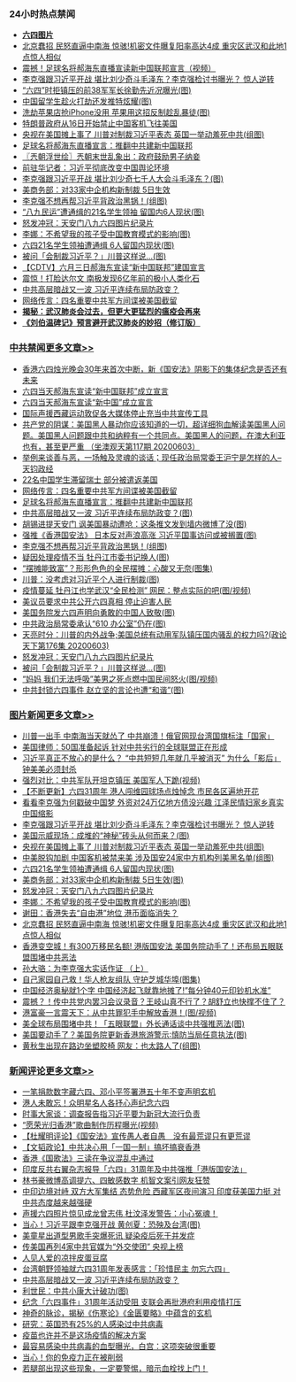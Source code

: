 <div class="catlist">
<h3>24小时热点禁闻</h3>
<ul>
<li><b><a href="64photo" target="_blank">六四图片</a></b></li>
<li><a href="https://github.com/fqnews/bnews/blob/master/topimagenews/20200603/1339118.md">北京蠢招 民怒直逼中南海 惊骇!机密文件曝复阳率高达4成 重灾区武汉和此地1点惊人相似</a></li>
<li><a href="https://github.com/fqnews/bnews/blob/master/comments/20200604/1339301.md">震撼！足球名将郝海东直播宣读新中国联邦宣言（视频）</a></li>
<li><a href="https://github.com/fqnews/bnews/blob/master/topimagenews/20200604/1339565.md">李克强跟习近平开战 堪比刘少奇斗毛泽东？李克强检讨书曝光？ 惊人逆转</a></li>
<li><a href="https://github.com/fqnews/bnews/blob/master/cnnews/20200604/1339377.md">“六四”时拒镇压的前38军军长徐勤先近况曝光(图)</a></li>
<li><a href="https://github.com/fqnews/bnews/blob/master/cnnews/20200604/1339192.md">中国留学生趁火打劫还发推特炫耀(图)</a></li>
<li><a href="https://github.com/fqnews/bnews/blob/master/cnnews/20200604/1339147.md">洗劫苹果店抢iPhone没用 苹果用这招反制趁乱暴徒(图)</a></li>
<li><a href="https://github.com/fqnews/bnews/blob/master/worldnews/usa/20200603/1339117.md">特朗普政府从16日开始禁止中国客机飞往美国</a></li>
<li><a href="https://github.com/fqnews/bnews/blob/master/topimagenews/20200604/1339540.md">央视在美国摊上事了 川普对制裁习近平表态 英国一举动羞死中共(组图)</a></li>
<li><a href="https://github.com/fqnews/bnews/blob/master/cbnews/20200604/1339592.md">足球名将郝海东直播宣言：推翻中共建新中国联邦</a></li>
<li><a href="https://github.com/fqnews/bnews/blob/master/ssgc/20200604/1339199.md">〖兲朝浮世绘〗兲朝末世乱象出：政府鼓励男子纳妾</a></li>
<li><a href="https://github.com/fqnews/bnews/blob/master/headline/20200604/1339188.md">前驻华记者：习近平彻底改变中国舆论环境</a></li>
<li><a href="https://github.com/fqnews/bnews/blob/master/cnnews/20200604/1339439.md">李克强跟习近平开战 堪比刘少奇七千人大会斗毛泽东？(图)</a></li>
<li><a href="https://github.com/fqnews/bnews/blob/master/cnnews/20200604/1339179.md">美商务部：对33家中企机构新制裁 5日生效</a></li>
<li><a href="https://github.com/fqnews/bnews/blob/master/cbnews/20200604/1339552.md">李克强不想再帮习近平背政治黑锅！(组图)</a></li>
<li><a href="https://github.com/fqnews/bnews/blob/master/cbnews/20200604/1339364.md">“八九民运”遭通缉的21名学生领袖 留国内6人现状(图)</a></li>
<li><a href="https://github.com/fqnews/bnews/blob/master/comments/20200604/783200.md">怒发冲冠：天安门八九六四图片纪录片</a></li>
<li><a href="https://github.com/fqnews/bnews/blob/master/topimagenews/20200604/1339397.md">李娜：不希望我的孩子受中国教育模式的影响(图)</a></li>
<li><a href="https://github.com/fqnews/bnews/blob/master/topimagenews/20200604/1339418.md">六四21名学生领袖遭通缉 6人留国内现状(图)</a></li>
<li><a href="https://github.com/fqnews/bnews/blob/master/cbnews/20200604/1339405.md">被问「会制裁习近平？」川普这样说…(图)</a></li>
<li><a href="https://github.com/fqnews/bnews/blob/master/baitai/20200604/1339421.md">【CDTV】六月三日郝海东宣读“新中国联邦”建国宣言</a></li>
<li><a href="https://github.com/fqnews/bnews/blob/master/comments/20200604/1339155.md">震惊！打脸达尔文 南极发现6亿年前的极小人类化石</a></li>
<li><a href="https://github.com/fqnews/bnews/blob/master/comments/20200604/1339519.md">中共高层暗战又一波 习近平连续布局防政变？</a></li>
<li><a href="https://github.com/fqnews/bnews/blob/master/cbnews/20200604/1339536.md">网络传言：四名重要中共军方间谍被美国截留</a></li>
<li><b><a href="https://github.com/fqnews/bnews/blob/master/comments/20200211/1275071.md" target="_blank">揭秘：武汉肺炎会过去，但更大更猛烈的瘟疫会再来</a></b></li>
<li><b><a href="https://github.com/fqnews/bnews/blob/master/comments/20200207/1272816.md" target="_blank">《刘伯温碑记》预言避开武汉肺炎的妙招（修订版）</a></b></li>
</ul>
</div>

<div class="catlist">
<h3><a href="https://github.com/fqnews/bnews/blob/master/cbnews/" target="_blank">中共禁闻</a><span><a href="https://github.com/fqnews/bnews/blob/master/cbnews/" target="_blank" rel="nofollow">更多文章>></a></span></h3>
<ul>
<li><a href="https://github.com/fqnews/bnews/blob/master/cbnews/20200604/1339667.md" target="_blank">香港六四烛光晚会30年来首次中断，新《国安法》阴影下的集体纪念是否还有未来</a></li>
<li><a href="https://github.com/fqnews/bnews/blob/master/cbnews/20200604/1339656.md" target="_blank">六四当天郝海东宣读“新中国联邦”成立宣言</a></li>
<li><a href="https://github.com/fqnews/bnews/blob/master/cbnews/20200604/1339650.md" target="_blank">六四当天郝海东宣读“新中国”成立宣言</a></li>
<li><a href="https://github.com/fqnews/bnews/blob/master/cbnews/20200604/1339621.md" target="_blank">国际声援西藏运动敦促各大媒体停止充当中共宣传工具</a></li>
<li><a href="https://github.com/fqnews/bnews/blob/master/cbnews/20200604/783243.md" target="_blank">共产党的阴谋：美国黑人暴动你应该知道的一切，超详细狗血解读美国黑人问题。美国黑人问题跟中共和纳粹有一个共同点。美国黑人的问题，在澳大利亚也有，甚至更严重 （坐澳观天第117期 20200603）</a></li>
<li><a href="https://github.com/fqnews/bnews/blob/master/cbnews/20200604/1339630.md" target="_blank">举例来谈善与恶，一场触及灵魂的谈话；现任政治局常委王沪宁是怎样的人&#8211;天钧政经</a></li>
<li><a href="https://github.com/fqnews/bnews/blob/master/cbnews/20200604/1339611.md" target="_blank">22名中国学生滞留瑞士 部分被遣返美国</a></li>
<li><a href="https://github.com/fqnews/bnews/blob/master/cbnews/20200604/1339536.md" target="_blank">网络传言：四名重要中共军方间谍被美国截留</a></li>
<li><a href="https://github.com/fqnews/bnews/blob/master/cbnews/20200604/1339592.md" target="_blank">足球名将郝海东直播宣言：推翻中共建新中国联邦</a></li>
<li><a href="https://github.com/fqnews/bnews/blob/master/cbnews/20200604/1339586.md" target="_blank">中共高层暗战又一波 习近平连续布局防政变？(图)</a></li>
<li><a href="https://github.com/fqnews/bnews/blob/master/cbnews/20200604/1339562.md" target="_blank">胡锡进提天安门 讽美国暴动遭呛：这条推文发到墙内微博了没(图)</a></li>
<li><a href="https://github.com/fqnews/bnews/blob/master/cbnews/20200604/1339553.md" target="_blank">强推《香港国安法》 日本反对声浪高涨 习近平国事访问或被搁置(图)</a></li>
<li><a href="https://github.com/fqnews/bnews/blob/master/cbnews/20200604/1339552.md" target="_blank">李克强不想再帮习近平背政治黑锅！(组图)</a></li>
<li><a href="https://github.com/fqnews/bnews/blob/master/cbnews/20200604/1339541.md" target="_blank">疑因处理疫情不当 牡丹江市委书记换人(图)</a></li>
<li><a href="https://github.com/fqnews/bnews/blob/master/cbnews/20200604/1339445.md" target="_blank">“摆摊能致富”？形形色色的全民摆摊：心酸又无奈(图集)</a></li>
<li><a href="https://github.com/fqnews/bnews/blob/master/cbnews/20200604/1339443.md" target="_blank">川普：没考虑对习近平个人进行制裁(图)</a></li>
<li><a href="https://github.com/fqnews/bnews/blob/master/cbnews/20200604/1339442.md" target="_blank">疫情蔓延 牡丹江也学武汉“全民检测” 网民：整点实际的吧(图/视频)</a></li>
<li><a href="https://github.com/fqnews/bnews/blob/master/cbnews/20200604/1339433.md" target="_blank">美议员要求中共公开六四真相 停止迫害人民</a></li>
<li><a href="https://github.com/fqnews/bnews/blob/master/cbnews/20200604/1339432.md" target="_blank">美国务院发六四声明向勇敢的中国人致敬(图)</a></li>
<li><a href="https://github.com/fqnews/bnews/blob/master/cbnews/20200604/1339431.md" target="_blank">中共政治局常委承认“610 办公室”仍在(图)</a></li>
<li><a href="https://github.com/fqnews/bnews/blob/master/cbnews/20200604/1339417.md" target="_blank">天亮时分：川普的内外战争;美国总统有动用军队镇压国内骚乱的权力吗?(政论天下第176集 20200603)</a></li>
<li><a href="https://github.com/fqnews/bnews/blob/master/comments/20200604/783200.md" target="_blank">怒发冲冠：天安门八九六四图片纪录片</a></li>
<li><a href="https://github.com/fqnews/bnews/blob/master/cbnews/20200604/1339405.md" target="_blank">被问「会制裁习近平？」川普这样说…(图)</a></li>
<li><a href="https://github.com/fqnews/bnews/blob/master/cbnews/20200604/1339402.md" target="_blank">“妈妈 我们无法呼吸”美男之死点燃中国民间怒火(图/视频)</a></li>
<li><a href="https://github.com/fqnews/bnews/blob/master/cbnews/20200604/1339392.md" target="_blank">中共封锁六四事件 赵立坚的言论也遭“和谐”(图)</a></li>

</ul>
</div>
<div class="catlist">
<h3><a href="https://github.com/fqnews/bnews/blob/master/topimagenews/" target="_blank">图片新闻</a><span><a href="https://github.com/fqnews/bnews/blob/master/topimagenews/" target="_blank" rel="nofollow">更多文章>></a></span></h3>
<ul>
<li><a href="https://github.com/fqnews/bnews/blob/master/topimagenews/20200604/1339678.md" target="_blank">川普一出手 中南海当天就怂了 中共崩溃！俄官网现台湾国旗标注「国家」</a></li>
<li><a href="https://github.com/fqnews/bnews/blob/master/topimagenews/20200604/1339677.md" target="_blank">美国律师：50国准备起诉 针对中共劣行的全球联盟正在形成</a></li>
<li><a href="https://github.com/fqnews/bnews/blob/master/topimagenews/20200604/1339660.md" target="_blank">习近平真正不放心的是什么？ &#8220;中共短短几年就几乎被消灭&#8221; 为什么「影后」钟美美必须封杀</a></li>
<li><a href="https://github.com/fqnews/bnews/blob/master/topimagenews/20200604/1339646.md" target="_blank">强烈对比：中共军队开坦克镇压 美国军人下跪(视频)</a></li>
<li><a href="https://github.com/fqnews/bnews/blob/master/topimagenews/20200604/1339645.md" target="_blank">【不断更新】六四31周年 港人闯维园球场点烛悼念 市民各区遍地开花</a></li>
<li><a href="https://github.com/fqnews/bnews/blob/master/topimagenews/20200604/1339617.md" target="_blank">看看李克强为何戳破中国梦 外资对24万亿地方债没兴趣 江泽民情妇家乡真实中国缩影</a></li>
<li><a href="https://github.com/fqnews/bnews/blob/master/topimagenews/20200604/1339565.md" target="_blank">李克强跟习近平开战 堪比刘少奇斗毛泽东？李克强检讨书曝光？ 惊人逆转</a></li>
<li><a href="https://github.com/fqnews/bnews/blob/master/topimagenews/20200604/1339557.md" target="_blank">美国示威现场：成堆的“神秘”砖头从何而来？(图)</a></li>
<li><a href="https://github.com/fqnews/bnews/blob/master/topimagenews/20200604/1339540.md" target="_blank">央视在美国摊上事了 川普对制裁习近平表态 英国一举动羞死中共(组图)</a></li>
<li><a href="https://github.com/fqnews/bnews/blob/master/topimagenews/20200604/1339454.md" target="_blank">中美脱钩加剧 中国客机被禁来美 涉及国安24家中方机构列美黑名单(组图)</a></li>
<li><a href="https://github.com/fqnews/bnews/blob/master/topimagenews/20200604/1339418.md" target="_blank">六四21名学生领袖遭通缉 6人留国内现状(图)</a></li>
<li><a href="https://github.com/fqnews/bnews/blob/master/topimagenews/20200604/1339410.md" target="_blank">美商务部：对33家中企机构新制裁 5日生效(图)</a></li>
<li><a href="https://github.com/fqnews/bnews/blob/master/comments/20200604/783200.md" target="_blank">怒发冲冠：天安门八九六四图片纪录片</a></li>
<li><a href="https://github.com/fqnews/bnews/blob/master/topimagenews/20200604/1339397.md" target="_blank">李娜：不希望我的孩子受中国教育模式的影响(图)</a></li>
<li><a href="https://github.com/fqnews/bnews/blob/master/topimagenews/20200604/1339281.md" target="_blank">谢田：香港失去“自由港”地位 港币面临消失？</a></li>
<li><a href="https://github.com/fqnews/bnews/blob/master/topimagenews/20200603/1339118.md" target="_blank">北京蠢招 民怒直逼中南海 惊骇!机密文件曝复阳率高达4成 重灾区武汉和此地1点惊人相似</a></li>
<li><a href="https://github.com/fqnews/bnews/blob/master/topimagenews/20200603/1339066.md" target="_blank">香港变空城！有300万移民名额! 港版国安法 美国务院动手了！还布局五眼联盟围堵中共恶法</a></li>
<li><a href="https://github.com/fqnews/bnews/blob/master/comments/20200603/783202.md" target="_blank">孙大骆：为李克强大实话作证 （上）</a></li>
<li><a href="https://github.com/fqnews/bnews/blob/master/topimagenews/20200603/1339002.md" target="_blank">自己家园自己救！华人枪友组队 守护芝城华埠(图集)</a></li>
<li><a href="https://github.com/fqnews/bnews/blob/master/topimagenews/20200603/1338977.md" target="_blank">中国经济奥秘就1个字 中国经济起飞就靠地摊了!&#8221;每分钟40元印钞机水准”</a></li>
<li><a href="https://github.com/fqnews/bnews/blob/master/topimagenews/20200603/1338965.md" target="_blank">震撼？！传中共党内罢习会议录音？王岐山真不行了？胡舒立也快撑不住了？</a></li>
<li><a href="https://github.com/fqnews/bnews/blob/master/topimagenews/20200603/1338938.md" target="_blank">港富豪一言震天下：从中共罪犯手中解放香港！(图/视频)</a></li>
<li><a href="https://github.com/fqnews/bnews/blob/master/topimagenews/20200603/1338927.md" target="_blank">美全球布局围堵中共！「五眼联盟」外长通话谈中共强推恶法(图)</a></li>
<li><a href="https://github.com/fqnews/bnews/blob/master/topimagenews/20200603/1338915.md" target="_blank">美国要动手了？美国务院更新香港旅游警示∶慎防当局任意执法(图)</a></li>
<li><a href="https://github.com/fqnews/bnews/blob/master/topimagenews/20200603/1338878.md" target="_blank">黄秋生出现在路边坐塑胶椅 网友：也太路人了(组图)</a></li>

</ul>
</div>
<div class="catlist">
<h3><a href="https://github.com/fqnews/bnews/blob/master/comments/" target="_blank">新闻评论</a><span><a href="https://github.com/fqnews/bnews/blob/master/comments/" target="_blank" rel="nofollow">更多文章>></a></span></h3>
<ul>
<li><a href="https://github.com/fqnews/bnews/blob/master/comments/20200604/1339706.md" target="_blank">一笔捐款数字藏六四、邓小平签署港五十年不变声明玄机</a></li>
<li><a href="https://github.com/fqnews/bnews/blob/master/comments/20200604/1339705.md" target="_blank">港人未敢忘！众明星名人各抒心声纪念六四</a></li>
<li><a href="https://github.com/fqnews/bnews/blob/master/comments/20200604/1339704.md" target="_blank">时事大家谈：调查报告指习近平要为新冠大流行负责</a></li>
<li><a href="https://github.com/fqnews/bnews/blob/master/comments/20200604/1339635.md" target="_blank">“愿荣光归香港”歌曲制作历程曝光(视频)</a></li>
<li><a href="https://github.com/fqnews/bnews/blob/master/comments/20200604/1339632.md" target="_blank">【杜耀明评论】《国安法》宣传愚人者自愚　没有最荒谬只有更荒谬</a></li>
<li><a href="https://github.com/fqnews/bnews/blob/master/comments/20200604/1339631.md" target="_blank">【文韬政论】中共决心用「一国一制」搞坏搞衰香港</a></li>
<li><a href="https://github.com/fqnews/bnews/blob/master/comments/20200604/1339620.md" target="_blank">香港《国歌法》三读在争议混乱中通过</a></li>
<li><a href="https://github.com/fqnews/bnews/blob/master/comments/20200604/1339608.md" target="_blank">印度反共右翼杂志报导「六四」31周年及中共强推「港版国安法」</a></li>
<li><a href="https://github.com/fqnews/bnews/blob/master/comments/20200604/1339588.md" target="_blank">林书豪微博高调提六、四敏感数字 机智文案引网友狂赞</a></li>
<li><a href="https://github.com/fqnews/bnews/blob/master/comments/20200604/1339574.md" target="_blank">中印边境对峙 双方大军集结 态势危险 西藏军区夜间演习 印度获美国力挺 对中共态度越来越强硬</a></li>
<li><a href="https://github.com/fqnews/bnews/blob/master/comments/20200604/1339573.md" target="_blank">声援六四照片惊见成龙曾志伟  杜汶泽发警告：小心冤魂！</a></li>
<li><a href="https://github.com/fqnews/bnews/blob/master/comments/20200604/1339571.md" target="_blank">当心！习近平跟李克强开战 黄创夏：恐殃及台湾(图)</a></li>
<li><a href="https://github.com/fqnews/bnews/blob/master/comments/20200604/1339564.md" target="_blank">美童星出道型男歌手突爆死讯 疑染疫后死于并发症</a></li>
<li><a href="https://github.com/fqnews/bnews/blob/master/comments/20200604/1339561.md" target="_blank">传美国再列4家中共官媒为“外交使团” 央视上榜</a></li>
<li><a href="https://github.com/fqnews/bnews/blob/master/comments/20200604/1339560.md" target="_blank">人见人爱的凉拌皮蛋豆腐</a></li>
<li><a href="https://github.com/fqnews/bnews/blob/master/comments/20200604/1339556.md" target="_blank">台湾朝野领袖就六四31周年发表感言：「珍惜民主 勿忘六四」</a></li>
<li><a href="https://github.com/fqnews/bnews/blob/master/comments/20200604/1339519.md" target="_blank">中共高层暗战又一波 习近平连续布局防政变？</a></li>
<li><a href="https://github.com/fqnews/bnews/blob/master/comments/20200604/1339517.md" target="_blank">利世民：中共小康大计破功(图)</a></li>
<li><a href="https://github.com/fqnews/bnews/blob/master/comments/20200604/1339484.md" target="_blank">纪念「六四事件」31周年活动受阻 支联会再批港府利用疫情打压</a></li>
<li><a href="https://github.com/fqnews/bnews/blob/master/comments/20200604/1339483.md" target="_blank">神奇的脉诊，揭秘《伤寒论》《金匮要略》中蕴含的玄机</a></li>
<li><a href="https://github.com/fqnews/bnews/blob/master/comments/20200604/1339482.md" target="_blank">研究：英国恐有25%的人感染过中共病毒</a></li>
<li><a href="https://github.com/fqnews/bnews/blob/master/comments/20200604/1339481.md" target="_blank">疫苗也许并不是这场疫情的解决方案</a></li>
<li><a href="https://github.com/fqnews/bnews/blob/master/comments/20200604/1339480.md" target="_blank">最容易感染中共病毒的血型曝光，白宫：这项突破很重要</a></li>
<li><a href="https://github.com/fqnews/bnews/blob/master/comments/20200604/1339479.md" target="_blank">当心！你的免疫力正在被削弱</a></li>
<li><a href="https://github.com/fqnews/bnews/blob/master/comments/20200604/1339478.md" target="_blank">若腿部出现这些现象，一定要警惕，暗示血栓找上门！</a></li>

</ul>
</div>